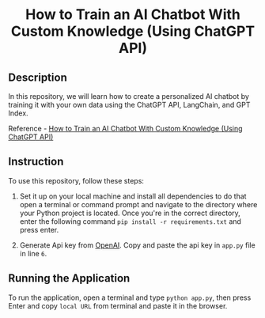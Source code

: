 <h1 align="center">
    <b>How to Train an AI Chatbot With Custom Knowledge (Using ChatGPT API)</b> 
<br>
</h1>

## Description
In this repository, we will learn how to create a personalized AI chatbot by training it with your own data using the ChatGPT API, LangChain, and GPT Index.
<br>

Reference - <a href='https://techghoster.com/how-to-train-an-ai-chatbot-with-custom-knowledge-using-chatgpt-api/'>How to Train an AI Chatbot With Custom Knowledge (Using ChatGPT API)</a>

## Instruction
To use this repository, follow these steps:

1. Set it up on your local machine and install all dependencies to do that open a terminal or command prompt and navigate to the directory where your Python project is located. Once you're in the correct directory, enter the following command ```pip install -r requirements.txt``` and press enter.

2. Generate Api key from <a href='https://platform.openai.com/account/api-keys'>OpenAI</a>. Copy and paste the api key in ```app.py``` file in line ```6```.

 
## Running the Application
To run the application, open a terminal and type ```python app.py```, then press Enter and copy ```local URL``` from terminal and paste it in the browser.